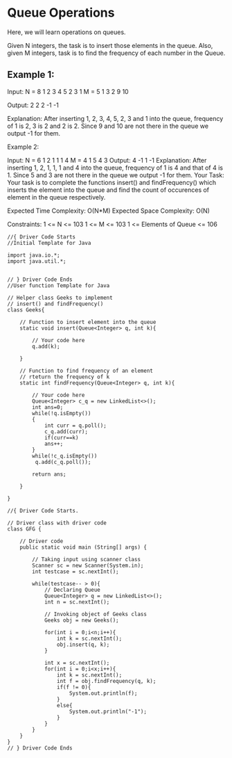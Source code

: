 # Queue Operations

Here, we will learn operations on queues.

Given N integers, the task is to insert those elements in the queue. Also, given M integers, task is to find the frequency of each number in the Queue.

## Example 1:

Input:
N = 8
1 2 3 4 5 2 3 1
M = 5
1 3 2 9 10

Output:
2
2
2
-1
-1

Explanation:
After inserting 1, 2, 3, 4, 5, 2, 3 and 1 into the queue, frequency of 1 is 2, 3 is 2 and 2 is 2. Since 9 and 10 are not there in the queue we output -1 for them.

Example 2:

Input:
N = 6
1 2 1 1 1 4
M = 4
1 5 4 3
Output:
4
-1
1
-1
Explanation:
After inserting 1, 2, 1, 1, 1 and 4 into the queue, frequency of 1 is 4 and that of 4 is 1. Since 5 and 3 are not there in the queue we output -1 for them.
Your Task:
Your task is to complete the functions insert() and findFrequency() which inserts the element into the queue and find the count of occurences of element in the queue respectively.

Expected Time Complexity: O(N*M)
Expected Space Complexity: O(N)

Constraints:
1 <= N <= 103
1 <= M <= 103
1 <= Elements of Queue <= 106

```
//{ Driver Code Starts
//Initial Template for Java

import java.io.*;
import java.util.*;


// } Driver Code Ends
//User function Template for Java

// Helper class Geeks to implement 
// insert() and findFrequency()
class Geeks{
    
    // Function to insert element into the queue
    static void insert(Queue<Integer> q, int k){
        
        // Your code here
        q.add(k);
        
    }
    
    // Function to find frequency of an element
    // rteturn the frequency of k
    static int findFrequency(Queue<Integer> q, int k){
        
        // Your code here
        Queue<Integer> c_q = new LinkedList<>();
        int ans=0;
        while(!q.isEmpty())
        {
            int curr = q.poll();
            c_q.add(curr);
            if(curr==k)
            ans++;
        }
        while(!c_q.isEmpty())
         q.add(c_q.poll());
        
        return ans;
        
    }
    
}

//{ Driver Code Starts.

// Driver class with driver code
class GFG {
    
    // Driver code
	public static void main (String[] args) {
		
		// Taking input using scanner class
		Scanner sc = new Scanner(System.in);
		int testcase = sc.nextInt();
		
		while(testcase-- > 0){
		    // Declaring Queue
		    Queue<Integer> q = new LinkedList<>();
		    int n = sc.nextInt();
		    
		    // Invoking object of Geeks class
		    Geeks obj = new Geeks();
		    
		    for(int i = 0;i<n;i++){
		        int k = sc.nextInt();
		        obj.insert(q, k);
		    }
		   
		    int x = sc.nextInt();
		    for(int i = 0;i<x;i++){
		        int k = sc.nextInt();
		        int f = obj.findFrequency(q, k);
		        if(f != 0){
		            System.out.println(f);
		        }
		        else{
		            System.out.println("-1");
		        }
		    }
		}
	}
}
// } Driver Code Ends
```